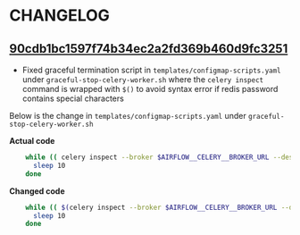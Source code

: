 # CHANGELOG

## [90cdb1bc1597f74b34ec2a2fd369b460d9fc3251](https://community.opengroup.org/osdu/platform/deployment-and-operations/infra-azure-provisioning/-/commit/90cdb1bc1597f74b34ec2a2fd369b460d9fc3251)

- Fixed graceful termination script in `templates/configmap-scripts.yaml` under `graceful-stop-celery-worker.sh` where the `celery inspect` command is wrapped with `$()` to avoid syntax error if redis password contains special characters

Below is the change in `templates/configmap-scripts.yaml` under `graceful-stop-celery-worker.sh` 

**Actual code**
```bash
    while (( celery inspect --broker $AIRFLOW__CELERY__BROKER_URL --destination celery@$HOSTNAME --json active | python3 -c "import json;     active_tasks = json.loads(input())['celery@$HOSTNAME']; print(len(active_tasks))" > 0 )); do
      sleep 10
    done
```

**Changed code**
```bash
    while (( $(celery inspect --broker $AIRFLOW__CELERY__BROKER_URL --destination celery@$HOSTNAME --json active | python3 -c "import json; active_tasks = json.loads(input())['celery@$HOSTNAME']; print(len(active_tasks))") > 0 )); do
      sleep 10
    done
```